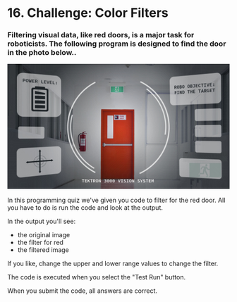 # 16. Challenge: Color Filters

### Filtering visual data, like red doors, is a major task for roboticists. The following program is designed to find the door in the photo below..

![ch12](challenge-03c-t2.jpg "Challenge12")

In this programming quiz we've given you code to filter for the red door. All you have to do is run the code and look at the output.

In the output you'll see:

* the original image
* the filter for red
* the filtered image

If you like, change the upper and lower range values to change the filter.

The code is executed when you select the "Test Run" button.

When you submit the code, all answers are correct.